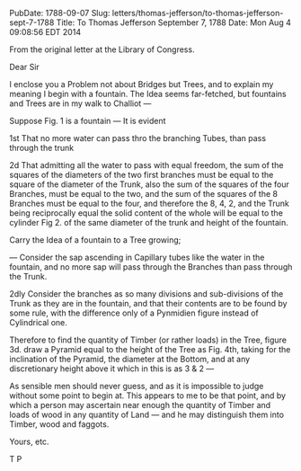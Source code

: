 PubDate: 1788-09-07
Slug: letters/thomas-jefferson/to-thomas-jefferson-sept-7-1788
Title: To Thomas Jefferson September 7, 1788
Date: Mon Aug  4 09:08:56 EDT 2014

   From the original letter at the Library of Congress.

   Dear Sir

   I enclose you a Problem not about Bridges but Trees, and to explain my
   meaning I begin with a fountain. The Idea seems far-fetched, but fountains
   and Trees are in my walk to Challiot &mdash;

   Suppose Fig. 1 is a fountain &mdash; It is evident 
   
   1st That no more water can pass
   thro the branching Tubes, than pass through the trunk 
   
   2d That admitting all
   the water to pass with equal freedom, the sum of the squares of the
   diameters of the two first branches must be equal to the square of the
   diameter of the Trunk, also the sum of the squares of the four Branches,
   must be equal to the two, and the sum of the squares of the 8 Branches
   must be equal to the four, and therefore the 8, 4, 2, and the Trunk being
   reciprocally equal the solid content of the whole will be equal to the
   cylinder Fig 2. of the same diameter of the trunk and height of the
   fountain.

   Carry the Idea of a fountain to a Tree growing;  
   
   &mdash; Consider the sap ascending
   in Capillary tubes like the water in the fountain, and no more sap will
   pass through the Branches than pass through the Trunk.

   2dly Consider the branches as so many divisions and sub-divisions of the
   Trunk as they are in the fountain, and that their contents are to be found
   by some rule, with the difference only of a Pynmidien figure instead of
   Cylindrical one.

   Therefore to find the quantity of Timber (or rather loads) in the Tree,
   figure 3d. draw a Pyramid equal to the height of the Tree as Fig. 4th,
   taking for the inclination of the Pyramid, the diameter at the Bottom, and
   at any discretionary height above it which in this is as 3 & 2 &mdash;

   As sensible men should never guess, and as it is impossible to judge
   without some point to begin at. This appears to me to be that point, and
   by which a person may ascertain near enough the quantity of Timber and
   loads of wood in any quantity of Land &mdash; and he may distinguish 
   them into Timber, wood and faggots.

   Yours, etc.

   T P


